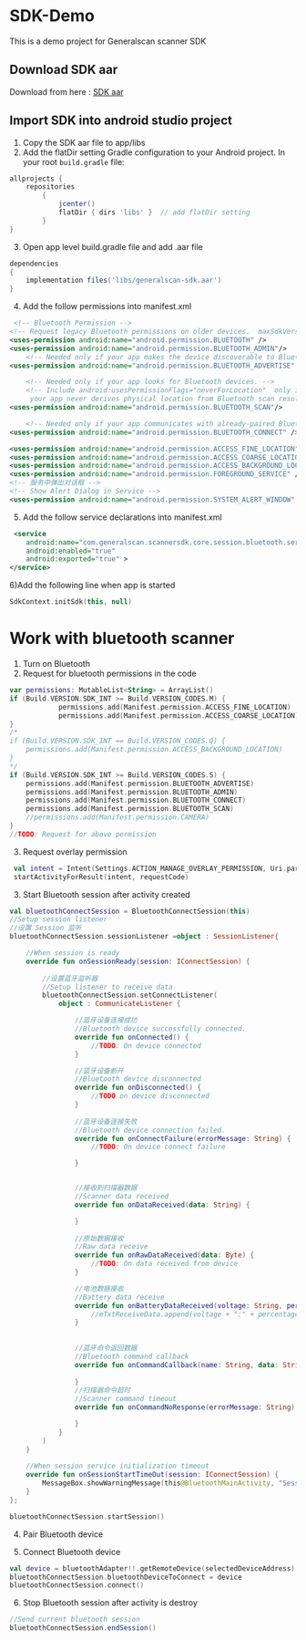 # SDK-Demo

This is a demo project for Generalscan scanner SDK


## Download SDK aar

Download from here : [SDK aar](https://github.com/Generalscan/SDK-Demo/blob/main/download/generalscan-sdk.aar)

## Import SDK into android studio project
1) Copy the SDK aar file to app/libs
2) Add the flatDir setting Gradle configuration to your Android project. In your root `build.gradle` file:
```groovy
allprojects { 
	repositories 
		{ 
			jcenter() 
			flatDir { dirs 'libs' }  // add flatDir setting
		} 
}
```


3) Open app level build.gradle file and add .aar file
```groovy
dependencies 
{
    implementation files('libs/generalscan-sdk.aar')
}
```


4) Add the follow permissions into manifest.xml
```xml
 <!-- Bluetooth Permission -->
<!-- Request legacy Bluetooth permissions on older devices.  maxSdkVersion="30" Android 11 -->
<uses-permission android:name="android.permission.BLUETOOTH" />
<uses-permission android:name="android.permission.BLUETOOTH_ADMIN"/>
    <!-- Needed only if your app makes the device discoverable to Bluetooth devices. -->
<uses-permission android:name="android.permission.BLUETOOTH_ADVERTISE" />

    <!-- Needed only if your app looks for Bluetooth devices. -->
    <!-- Include android:usesPermissionFlags="neverForLocation"  only if you can strongly assert that
     your app never derives physical location from Bluetooth scan results. -->
<uses-permission android:name="android.permission.BLUETOOTH_SCAN"/>

    <!-- Needed only if your app communicates with already-paired Bluetooth devices. -->
<uses-permission android:name="android.permission.BLUETOOTH_CONNECT" />

<uses-permission android:name="android.permission.ACCESS_FINE_LOCATION" />
<uses-permission android:name="android.permission.ACCESS_COARSE_LOCATION" />
<uses-permission android:name="android.permission.ACCESS_BACKGROUND_LOCATION" />
<uses-permission android:name="android.permission.FOREGROUND_SERVICE" />
<!-- 服务中弹出对话框 -->
<!-- Show Alert Dialog in Service -->
<uses-permission android:name="android.permission.SYSTEM_ALERT_WINDOW" />
```


5) Add the follow service declarations into manifest.xml
```xml
 <service
    android:name="com.generalscan.scannersdk.core.session.bluetooth.service.BluetoothConnectService"
    android:enabled="true"
    android:exported="true" >
</service>
```

6)Add the following line when app is started
```kotlin
SdkContext.initSdk(this, null)
```
# Work with bluetooth scanner
1) Turn on Bluetooth
2) Request for bluetooth permissions in the code 
```kotlin
var permissions: MutableList<String> = ArrayList()
if (Build.VERSION.SDK_INT >= Build.VERSION_CODES.M) {
            permissions.add(Manifest.permission.ACCESS_FINE_LOCATION)
            permissions.add(Manifest.permission.ACCESS_COARSE_LOCATION)
}
/*
if (Build.VERSION.SDK_INT == Build.VERSION_CODES.Q) {
    permissions.add(Manifest.permission.ACCESS_BACKGROUND_LOCATION)
}
*/
if (Build.VERSION.SDK_INT >= Build.VERSION_CODES.S) {
    permissions.add(Manifest.permission.BLUETOOTH_ADVERTISE)
    permissions.add(Manifest.permission.BLUETOOTH_ADMIN)
    permissions.add(Manifest.permission.BLUETOOTH_CONNECT)
    permissions.add(Manifest.permission.BLUETOOTH_SCAN)
    //permissions.add(Manifest.permission.CAMERA)
}
//TODO: Request for above permission
```
3) Request overlay permission
```kotlin
 val intent = Intent(Settings.ACTION_MANAGE_OVERLAY_PERMISSION, Uri.parse("package:" + context.getPackageName()))
 startActivityForResult(intent, requestCode)
```
3) Start Bluetooth session after activity created
```kotlin
val bluetoothConnectSession = BluetoothConnectSession(this)
//Setup session listener	
//设置 Session 监听
bluetoothConnectSession.sessionListener =object : SessionListener{

    //When session is ready
    override fun onSessionReady(session: IConnectSession) {
        
        //设置蓝牙监听器
        //Setup listener to receive data
        bluetoothConnectSession.setConnectListener(
            object : CommunicateListener {

                //蓝牙设备连接成功
                //Bluetooth device successfully connected.
                override fun onConnected() {
                    //TODO: On device connected
                }

                //蓝牙设备断开
                //Bluetooth device disconnected
                override fun onDisconnected() {
                    //TODO on device disconnected
                }
                
                //蓝牙设备连接失败
                //Bluetooth device connection failed.
                override fun onConnectFailure(errorMessage: String) {
                    //TODO: On device connect failure

                }


                //接收到扫描器数据
                //Scanner data received
                override fun onDataReceived(data: String) {

                }
                
                //原始数据接收
                //Raw data receive
                override fun onRawDataReceived(data: Byte) {
                    //TODO: On data received from device
                }

                //电池数据接收
                //Battery data receive
                override fun onBatteryDataReceived(voltage: String, percentage: String) {
                    //mTxtReceiveData.append(voltage + ":" + percentage);
                }
               
                
                //蓝牙命令返回数据
                //Bluetooth command callback
                override fun onCommandCallback(name: String, data: String) {
                  
                }
                //扫描器命令超时
                //Scanner command timeout
                override fun onCommandNoResponse(errorMessage: String) {

                }
            }
        )
    }
    
    //When session service initialization timeout
    override fun onSessionStartTimeOut(session: IConnectSession) {
        MessageBox.showWarningMessage(this@BluetoothMainActivity, "Session Timeout")
    }
};

bluetoothConnectSession.startSession()
```

4) Pair Bluetooth device

5) Connect Bluetooth device
```kotlin
val device = bluetoothAdapter!!.getRemoteDevice(selectedDeviceAddress)
bluetoothConnectSession.bluetoothDeviceToConnect = device
bluetoothConnectSession.connect()
```

6) Stop Bluetooth session after activity is destroy
```java
//Send current bluetooth session
bluetoothConnectSession.endSession()
```
